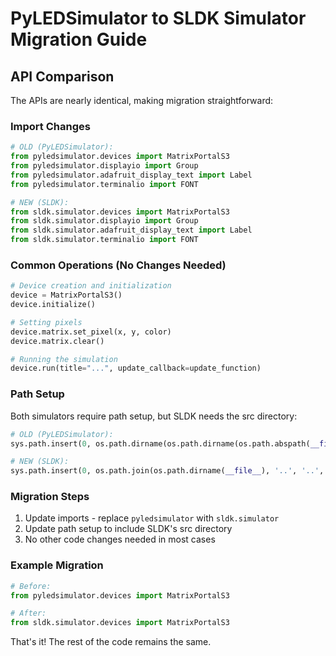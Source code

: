 # PyLEDSimulator to SLDK Simulator Migration Guide

## API Comparison

The APIs are nearly identical, making migration straightforward:

### Import Changes

```python
# OLD (PyLEDSimulator):
from pyledsimulator.devices import MatrixPortalS3
from pyledsimulator.displayio import Group
from pyledsimulator.adafruit_display_text import Label
from pyledsimulator.terminalio import FONT

# NEW (SLDK):
from sldk.simulator.devices import MatrixPortalS3
from sldk.simulator.displayio import Group
from sldk.simulator.adafruit_display_text import Label
from sldk.simulator.terminalio import FONT
```

### Common Operations (No Changes Needed)

```python
# Device creation and initialization
device = MatrixPortalS3()
device.initialize()

# Setting pixels
device.matrix.set_pixel(x, y, color)
device.matrix.clear()

# Running the simulation
device.run(title="...", update_callback=update_function)
```

### Path Setup

Both simulators require path setup, but SLDK needs the src directory:

```python
# OLD (PyLEDSimulator):
sys.path.insert(0, os.path.dirname(os.path.dirname(os.path.abspath(__file__))))

# NEW (SLDK):
sys.path.insert(0, os.path.join(os.path.dirname(__file__), '..', '..', 'src'))
```

### Migration Steps

1. Update imports - replace `pyledsimulator` with `sldk.simulator`
2. Update path setup to include SLDK's src directory
3. No other code changes needed in most cases

### Example Migration

```python
# Before:
from pyledsimulator.devices import MatrixPortalS3

# After:
from sldk.simulator.devices import MatrixPortalS3
```

That's it! The rest of the code remains the same.